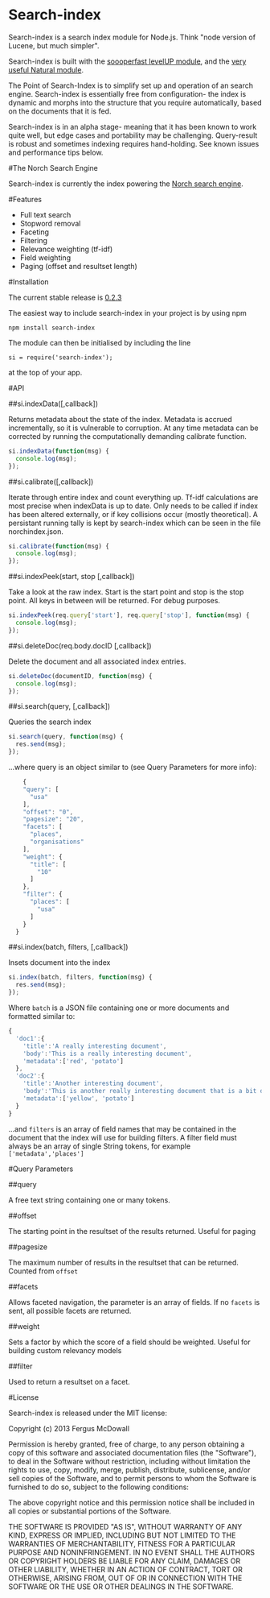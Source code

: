 Search-index
============

Search-index is a search index module for Node.js. Think "node version of Lucene, but much simpler".

Search-index is built with the [soooperfast levelUP module](https://github.com/rvagg/node-levelup), and the
[very useful Natural module](https://github.com/NaturalNode/natural).

The Point of Search-Index is to simplify set up and operation of an search engine. Search-index is essentially
free from configuration- the index is dynamic and morphs into the structure that you require automatically, based on the
documents that it is fed.

Search-index is in an alpha stage- meaning that it has been known to work quite well, but edge cases and portability
may be challenging. Query-result is robust and sometimes indexing requires hand-holding. See known issues and performance
tips below.

#The Norch Search Engine

Search-index is currently the index powering the [Norch search engine](https://github.com/fergiemcdowall/Norch).

#Features

* Full text search
* Stopword removal
* Faceting
* Filtering
* Relevance weighting (tf-idf)
* Field weighting
* Paging (offset and resultset length)

#Installation

The current stable release is [0.2.3](https://github.com/fergiemcdowall/search-index/releases/v0.2.3)

The easiest way to include search-index in your project is by using npm

    npm install search-index
    
The module can then be initialised by including the line

    si = require('search-index');
    
at the top of your app.

#API

##si.indexData([,callback])

Returns metadata about the state of the index. Metadata is accrued incrementally, so it is vulnerable to corruption.
At any time metadata can be corrected by running the computationally demanding calibrate function.

```javascript
si.indexData(function(msg) {
  console.log(msg);
});
```

##si.calibrate([,callback])

Iterate through entire index and count everything up. Tf-idf calculations are most precise when indexData is up to date.
Only needs to be called if index has been altered externally, or if key collisions occur (mostly theoretical). A 
persistant running tally is kept by search-index which can be seen in the file norchindex.json.

```javascript
si.calibrate(function(msg) {
  console.log(msg);
});
```

##si.indexPeek(start, stop [,callback])

Take a look at the raw index. Start is the start point and stop is the stop point. All keys in between will be returned.
For debug purposes.

```javascript
si.indexPeek(req.query['start'], req.query['stop'], function(msg) {
  console.log(msg);
});
```

##si.deleteDoc(req.body.docID [,callback])

Delete the document and all associated index entries.

```javascript
si.deleteDoc(documentID, function(msg) {
  console.log(msg);
});
```

##si.search(query, [,callback])

Queries the search index

```javascript
si.search(query, function(msg) {
  res.send(msg);
});
```

...where query is an object similar to (see Query Parameters for more info):

```javascript
    {
    "query": [
      "usa"
    ],
    "offset": "0",
    "pagesize": "20",
    "facets": [
      "places",
      "organisations"
    ],
    "weight": {
      "title": [
        "10"
      ]
    },
    "filter": {
      "places": [
        "usa"
      ]
    }
  }
```


##si.index(batch, filters, [,callback])

Insets document into the index

```javascript
si.index(batch, filters, function(msg) {
  res.send(msg);
});
```

Where ```batch``` is a JSON file containing one or more documents and formatted similar to:

```javascript
{
  'doc1':{
    'title':'A really interesting document',
    'body':'This is a really interesting document',
    'metadata':['red', 'potato']
  },
  'doc2':{
    'title':'Another interesting document',
    'body':'This is another really interesting document that is a bit different',
    'metadata':['yellow', 'potato']
  }
}
```

...and ```filters``` is an array of field names that may be contained in the document that the index will use for
building filters. A filter field must always be an array of single String tokens, for example ```['metadata','places']```


#Query Parameters

##query

A free text string containing one or many tokens.

##offset

The starting point in the resultset of the results returned. Useful for paging

##pagesize

The maximum number of results in the resultset that can be returned. Counted from ```offset```

##facets

Allows faceted navigation, the parameter is an array of fields. If no ```facets``` is sent, all possible facets are
returned.

##weight

Sets a factor by which the score of a field should be weighted. Useful for building custom relevancy models

##filter

Used to return a resultset on a facet.

#License

Search-index is released under the MIT license:

Copyright (c) 2013 Fergus McDowall

Permission is hereby granted, free of charge, to any person obtaining
a copy of this software and associated documentation files (the
"Software"), to deal in the Software without restriction, including
without limitation the rights to use, copy, modify, merge, publish,
distribute, sublicense, and/or sell copies of the Software, and to
permit persons to whom the Software is furnished to do so, subject to
the following conditions:

The above copyright notice and this permission notice shall be
included in all copies or substantial portions of the Software.

THE SOFTWARE IS PROVIDED "AS IS", WITHOUT WARRANTY OF ANY KIND,
EXPRESS OR IMPLIED, INCLUDING BUT NOT LIMITED TO THE WARRANTIES OF
MERCHANTABILITY, FITNESS FOR A PARTICULAR PURPOSE AND
NONINFRINGEMENT. IN NO EVENT SHALL THE AUTHORS OR COPYRIGHT HOLDERS BE
LIABLE FOR ANY CLAIM, DAMAGES OR OTHER LIABILITY, WHETHER IN AN ACTION
OF CONTRACT, TORT OR OTHERWISE, ARISING FROM, OUT OF OR IN CONNECTION
WITH THE SOFTWARE OR THE USE OR OTHER DEALINGS IN THE SOFTWARE.



